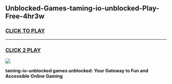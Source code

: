
## Unblocked-Games-taming-io-unblocked-Play-Free-4hr3w
<h3>
<a href="https://premium76.site?title=taming-io-unblocked&ref=20M">CLICK TO PLAY</a></h3>
<hr>

<h3>
<a href="https://premium76.site?title=taming-io-unblocked&ref=20M">CLICK 2 PLAY</a>
  
</h3>

<a href="https://premium76.site?title=taming-io-unblocked&ref=19M"><img src="https://clearcache.store/games.png"></a>


**taming-io-unblocked games unblocked: Your Gateway to Fun and Accessible Online Gaming**
